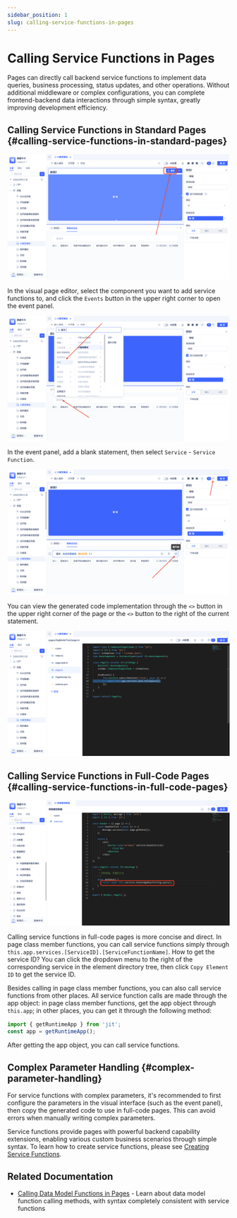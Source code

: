 ```yaml
---
sidebar_position: 1
slug: calling-service-functions-in-pages
---
```


# Calling Service Functions in Pages

Pages can directly call backend service functions to implement data queries, business processing, status updates, and other operations. Without additional middleware or complex configurations, you can complete frontend-backend data interactions through simple syntax, greatly improving development efficiency.

## Calling Service Functions in Standard Pages {#calling-service-functions-in-standard-pages}

![Event Panel](./img/event-panel.png)

In the visual page editor, select the component you want to add service functions to, and click the `Events` button in the upper right corner to open the event panel.

![Choose Service Functions](./img/choose-services.png)

In the event panel, add a blank statement, then select `Service` - `Service Function`.

![Code View](./img/code-view.png)

You can view the generated code implementation through the `<>` button in the upper right corner of the page or the `<>` button to the right of the current statement.

![Code View](./img/code-line.png)

## Calling Service Functions in Full-Code Pages {#calling-service-functions-in-full-code-pages}

![Code View](./img/full-code.png)

Calling service functions in full-code pages is more concise and direct. In page class member functions, you can call service functions simply through `this.app.services.[ServiceID].[ServiceFunctionName]`. How to get the service ID? You can click the dropdown menu to the right of the corresponding service in the element directory tree, then click `Copy Element ID` to get the service ID.

Besides calling in page class member functions, you can also call service functions from other places. All service function calls are made through the app object: in page class member functions, get the app object through `this.app`; in other places, you can get it through the following method:

```typescript
import { getRuntimeApp } from 'jit';
const app = getRuntimeApp();

```
After getting the app object, you can call service functions.

## Complex Parameter Handling {#complex-parameter-handling}
For service functions with complex parameters, it's recommended to first configure the parameters in the visual interface (such as the event panel), then copy the generated code to use in full-code pages. This can avoid errors when manually writing complex parameters.

Service functions provide pages with powerful backend capability extensions, enabling various custom business scenarios through simple syntax. To learn how to create service functions, please see [Creating Service Functions](../business-logic-development/creating-service-elements.md).

## Related Documentation

- [Calling Data Model Functions in Pages](./calling-data-model-functions-in-pages) - Learn about data model function calling methods, with syntax completely consistent with service functions
